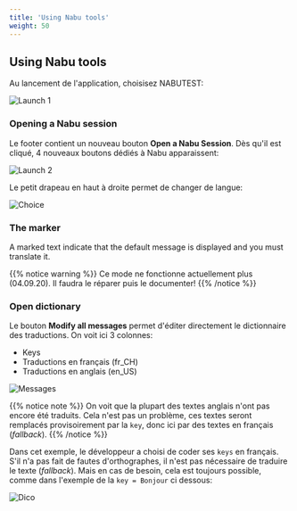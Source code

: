 ```yaml
---
title: 'Using Nabu tools'
weight: 50
---
```


## Using Nabu tools

Au lancement de l'application, choisisez NABUTEST:

![Launch 1](/img/nabu.launch1.png?width=700px&lightbox=false)

### Opening a Nabu session

Le footer contient un nouveau bouton **Open a Nabu Session**. Dès qu'il est
cliqué, 4 nouveaux boutons dédiés à Nabu apparaissent:

![Launch 2](/img/nabu.launch2.png?lightbox=false)

Le petit drapeau en haut à droite permet de changer de langue:

![Choice](/img/nabu.choice.png?lightbox=false)

### The marker

A marked text indicate that the default message is displayed and you must
translate it.

{{% notice warning %}} Ce mode ne fonctionne actuellement plus (04.09.20). Il
faudra le réparer puis le documenter! {{% /notice %}}

### Open dictionary

Le bouton **Modify all messages** permet d'éditer directement le dictionnaire
des traductions. On voit ici 3 colonnes:

- Keys
- Traductions en français (fr_CH)
- Traductions en anglais (en_US)

![Messages](/img/nabu.messages.png?width=800px&lightbox=false)

{{% notice note %}} On voit que la plupart des textes anglais n'ont pas encore
été traduits. Cela n'est pas un problème, ces textes seront remplacés
provisoirement par la `key`, donc ici par des textes en français (_fallback_).
{{% /notice %}}

Dans cet exemple, le développeur a choisi de coder ses `keys` en français. S'il
n'a pas fait de fautes d'orthographes, il n'est pas nécessaire de traduire le
texte (_fallback_). Mais en cas de besoin, cela est toujours possible, comme
dans l'exemple de la `key = Bonjour` ci dessous:

![Dico](/img/nabu.dico.png?width=500px&lightbox=false)
